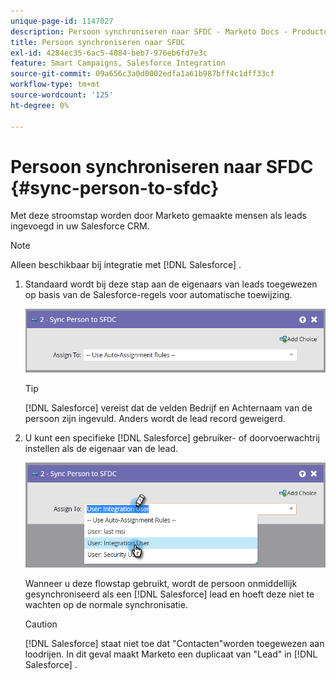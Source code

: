 ```yaml
---
unique-page-id: 1147027
description: Persoon synchroniseren naar SFDC - Marketo Docs - Productdocumentatie
title: Persoon synchroniseren naar SFDC
exl-id: 4284ec35-6ac5-4084-beb7-976eb6fd7e3c
feature: Smart Campaigns, Salesforce Integration
source-git-commit: 09a656c3a0d0002edfa1a61b987bff4c1dff33cf
workflow-type: tm+mt
source-wordcount: '125'
ht-degree: 0%

---
```


# Persoon synchroniseren naar SFDC {#sync-person-to-sfdc}

Met deze stroomstap worden door Marketo gemaakte mensen als leads ingevoegd in uw Salesforce CRM.

>[!NOTE]
>
>Alleen beschikbaar bij integratie met [!DNL Salesforce] .

1. Standaard wordt bij deze stap aan de eigenaars van leads toegewezen op basis van de Salesforce-regels voor automatische toewijzing.

   ![](assets/sync-person-to-sfdc-1.png)

   >[!TIP]
   >
   >[!DNL Salesforce] vereist dat de velden Bedrijf en Achternaam van de persoon zijn ingevuld. Anders wordt de lead record geweigerd.

1. U kunt een specifieke [!DNL Salesforce] gebruiker- of doorvoerwachtrij instellen als de eigenaar van de lead.

   ![](assets/sync-person-to-sfdc-2.png)

   Wanneer u deze flowstap gebruikt, wordt de persoon onmiddellijk gesynchroniseerd als een [!DNL Salesforce] lead en hoeft deze niet te wachten op de normale synchronisatie.

   >[!CAUTION]
   >
   >[!DNL Salesforce] staat niet toe dat &quot;Contacten&quot;worden toegewezen aan loodrijen. In dit geval maakt Marketo een duplicaat van &quot;Lead&quot; in [!DNL Salesforce] .
